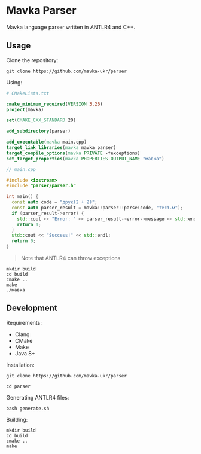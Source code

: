 # Mavka Parser

Mavka language parser written in ANTLR4 and C++.

## Usage

Clone the repository:

```shell
git clone https://github.com/mavka-ukr/parser
```

Using:

```CMake
# CMakeLists.txt

cmake_minimum_required(VERSION 3.26)
project(mavka)

set(CMAKE_CXX_STANDARD 20)

add_subdirectory(parser)

add_executable(mavka main.cpp)
target_link_libraries(mavka mavka_parser)
target_compile_options(mavka PRIVATE -fexceptions)
set_target_properties(mavka PROPERTIES OUTPUT_NAME "мавка")
```

```c++
// main.cpp

#include <iostream>
#include "parser/parser.h"

int main() {
  const auto code = "друк(2 + 2)";
  const auto parser_result = mavka::parser::parse(code, "тест.м");
  if (parser_result->error) {
    std::cout << "Error: " << parser_result->error->message << std::endl;
    return 1;
  }
  std::cout << "Success!" << std::endl;
  return 0;
}
```

> Note that ANTLR4 can throw exceptions

```shell
mkdir build
cd build
cmake ..
make
./мавка
```

## Development

Requirements:

- Clang
- CMake
- Make
- Java 8+

Installation:

```shell
git clone https://github.com/mavka-ukr/parser

cd parser
```

Generating ANTLR4 files:

```shell
bash generate.sh
```

Building:

```shell
mkdir build
cd build
cmake ..
make
```